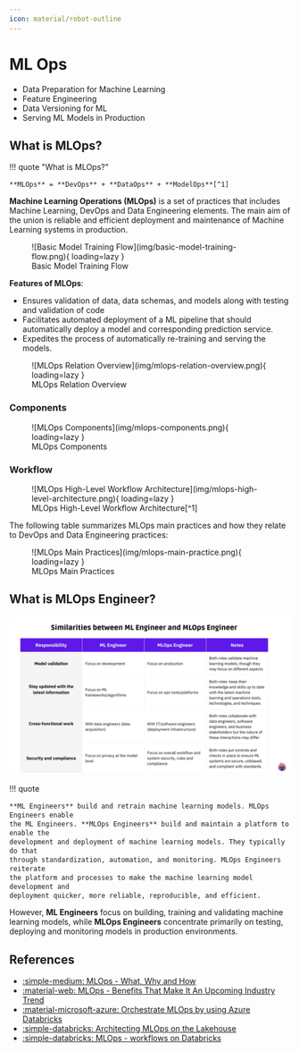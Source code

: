 ```yaml
---
icon: material/robot-outline
---
```


# ML Ops

- Data Preparation for Machine Learning
- Feature Engineering
- Data Versioning for ML
- Serving ML Models in Production

## What is MLOps?

!!! quote "What is MLOps?"

    **MLOps** = **DevOps** + **DataOps** + **ModelOps**[^1]

**Machine Learning Operations (MLOps)** is a set of practices that includes Machine Learning,
DevOps and Data Engineering elements. The main aim of the union is reliable and
efficient deployment and maintenance of Machine Learning systems in production.

<figure markdown="span">
  ![Basic Model Training Flow](img/basic-model-training-flow.png){ loading=lazy }
  <figcaption>Basic Model Training Flow</figcaption>
</figure>

**Features of MLOps**:

-   Ensures validation of data, data schemas, and models along with testing and
    validation of code
-   Facilitates automated deployment of a ML pipeline that should automatically
    deploy a model and corresponding prediction service.
-   Expedites the process of automatically re-training and serving the models.

<figure markdown="span">
  ![MLOps Relation Overview](img/mlops-relation-overview.png){ loading=lazy }
  <figcaption>MLOps Relation Overview</figcaption>
</figure>

### Components

<figure markdown="span">
  ![MLOps Components](img/mlops-components.png){ loading=lazy }
  <figcaption>MLOps Components</figcaption>
</figure>

### Workflow

<figure markdown="span">
  ![MLOps High-Level Workflow Architecture](img/mlops-high-level-architecture.png){ loading=lazy }
  <figcaption>MLOps High-Level Workflow Architecture[^1]</figcaption>
</figure>

The following table summarizes MLOps main practices and how they relate to DevOps
and Data Engineering practices:

<figure markdown="span">
  ![MLOps Main Practices](img/mlops-main-practice.png){ loading=lazy }
  <figcaption>MLOps Main Practices</figcaption>
</figure>

## What is MLOps Engineer?

![Compare ML Engineer and MLOps Engineer](../../abstract/mlops/img/compare-ml-mlops-engineer.png)

!!! quote

    **ML Engineers** build and retrain machine learning models. MLOps Engineers enable
    the ML Engineers. **MLOps Engineers** build and maintain a platform to enable the
    development and deployment of machine learning models. They typically do that
    through standardization, automation, and monitoring. MLOps Engineers reiterate
    the platform and processes to make the machine learning model development and
    deployment quicker, more reliable, reproducible, and efficient.

However, **ML Engineers** focus on building, training and validating machine learning
models, while **MLOps Engineers** concentrate primarily on testing, deploying and
monitoring models in production environments.

## References

- [:simple-medium: MLOps - What, Why and How](https://medium.com/@anup0999/mlops-what-why-and-how-7c1e0eb39ca1)
- [:material-web: MLOps - Benefits That Make It An Upcoming Industry Trend](https://geniusee.com/single-blog/mlops-practices-and-its-benefits)
- [:material-microsoft-azure: Orchestrate MLOps by using Azure Databricks](https://learn.microsoft.com/en-us/azure/architecture/ai-ml/idea/orchestrate-mlops-azure-databricks)
- [:simple-databricks: Architecting MLOps on the Lakehouse](https://www.databricks.com/blog/2022/06/22/architecting-mlops-on-the-lakehouse.html)
- [:simple-databricks: MLOps - workflows on Databricks](https://docs.databricks.com/en/machine-learning/mlops/mlops-workflow.html#mlops-workflows-on-databricks)

[^1]: [:simple-databricks: Architecting MLOps on the Lakehouse](https://www.databricks.com/blog/2022/06/22/architecting-mlops-on-the-lakehouse.html)
